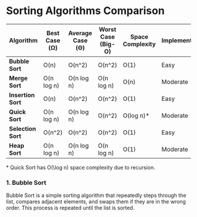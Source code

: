 # Sorting Algorithms Comparison

| Algorithm         | Best Case (Ω) | Average Case (Θ) | Worst Case (Big-O) | Space Complexity | Implementation |
|---------------|-------------------------|---------------------------|--------------------------|------------------|-----------------------------|
| **Bubble Sort** | O(n)               | O(n^2)                | O(n^2)               | O(1)         | Easy                        |
| **Merge Sort**  | O(n log n)        | O(n log n)           | O(n log n)          | O(n)         | Moderate                    |
| **Insertion Sort** | O(n)           | O(n^2)                | O(n^2)               | O(1)         | Easy                        |
| **Quick Sort**  | O(n log n)        | O(n log n)           | O(n^2)               | O(log n)*   | Moderate                    |
| **Selection Sort** | O(n^2)         | O(n^2)                | O(n^2)               | O(1)         | Easy                        |
| **Heap Sort**   | O(n log n)        | O(n log n)           | O(n log n)          | O(1)         | Moderate                    |

\* Quick Sort has O(\log n) space complexity due to recursion.

### 1. Bubble Sort
Bubble Sort is a simple sorting algorithm that repeatedly steps through the list, compares adjacent elements, and swaps them if they are in the wrong order. This process is repeated until the list is sorted.
